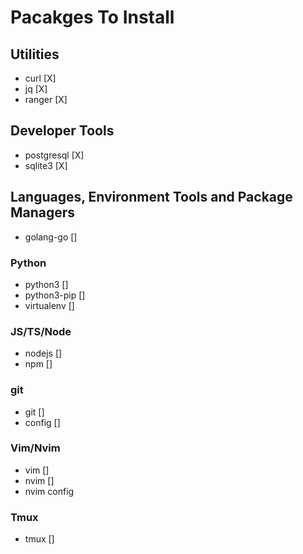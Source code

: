 # Pacakges To Install

## Utilities
* curl [X]
* jq [X]
* ranger [X]

## Developer Tools
* postgresql [X]
* sqlite3 [X]

## Languages, Environment Tools and Package Managers
* golang-go []

### Python
* python3 []
* python3-pip []
* virtualenv []

### JS/TS/Node
* nodejs []
* npm []

### git
* git []
* config []

### Vim/Nvim
* vim []
* nvim []
* nvim config

### Tmux
* tmux []
